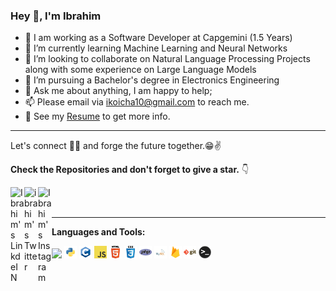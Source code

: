 ### Hey 👋, I'm Ibrahim
- 👀 I am working as a Software Developer at Capgemini (1.5 Years)
- 🌱 I’m currently learning Machine Learning and Neural Networks
- 💞️ I’m looking to collaborate on Natural Language Processing Projects along with some experience on Large Language Models
- 💼 I’m pursuing a Bachelor's degree in Electronics Engineering
- 💬 Ask me about anything, I am happy to help;
- 📫 Please email via ikoicha10@gmail.com to reach me.
- 📝 See my [Resume](https://drive.google.com/file/d/1QQebllSsnGPTjNdamkWq2fcIHTBZUFSn/view?usp=sharing) to get more info.


---

Let's connect 👨‍💻 and forge the future together.😁✌

**Check the Repositories and don't forget to give a star.** 👇

<a href="https://www.linkedin.com/in/ibrahim-koicha/">
  <img align="left" alt="Ibrahim's LinkdeIN" width="22px" src="https://cdn.jsdelivr.net/npm/simple-icons@v3/icons/linkedin.svg" />
</a>
<a href="https://twitter.com/IbrahimKoicha">
  <img align="left" alt="ibrahim's Twitter" width="22px" src="https://cdn.jsdelivr.net/npm/simple-icons@3.13.0/icons/twitter.svg" />
</a>
<a href="https://www.instagram.com/oblivion_24_">
  <img align="left" alt="Ibrahim's Instagram" width="22px" src="https://cdn.jsdelivr.net/npm/simple-icons@3.13.0/icons/instagram.svg"/>
</a>
<br />
<br />

---

**Languages and Tools:**  

<code><img height="20" src="https://pytorch.org/assets/images/pytorch-logo.png"></code>
<code><img height="20" src="https://raw.githubusercontent.com/github/explore/80688e429a7d4ef2fca1e82350fe8e3517d3494d/topics/python/python.png"></code>
<code><img height="20" src="https://raw.githubusercontent.com/github/explore/80688e429a7d4ef2fca1e82350fe8e3517d3494d/topics/c/c.png"></code>
<code><img height="20" src="https://raw.githubusercontent.com/github/explore/80688e429a7d4ef2fca1e82350fe8e3517d3494d/topics/javascript/javascript.png"></code>
<code><img height="20" src="https://raw.githubusercontent.com/github/explore/80688e429a7d4ef2fca1e82350fe8e3517d3494d/topics/html/html.png"></code>
<code><img height="20" src="https://raw.githubusercontent.com/github/explore/80688e429a7d4ef2fca1e82350fe8e3517d3494d/topics/css/css.png"></code>
<code><img height="20" src="https://raw.githubusercontent.com/github/explore/80688e429a7d4ef2fca1e82350fe8e3517d3494d/topics/php/php.png"></code>
<code><img height="20" src="https://raw.githubusercontent.com/github/explore/80688e429a7d4ef2fca1e82350fe8e3517d3494d/topics/mysql/mysql.png"></code>
<code><img height="20" src="https://raw.githubusercontent.com/github/explore/80688e429a7d4ef2fca1e82350fe8e3517d3494d/topics/firebase/firebase.png"></code>
<code><img height="20" src="https://raw.githubusercontent.com/github/explore/80688e429a7d4ef2fca1e82350fe8e3517d3494d/topics/git/git.png"></code>
<code><img height="20" src="https://raw.githubusercontent.com/github/explore/80688e429a7d4ef2fca1e82350fe8e3517d3494d/topics/terminal/terminal.png"></code>
